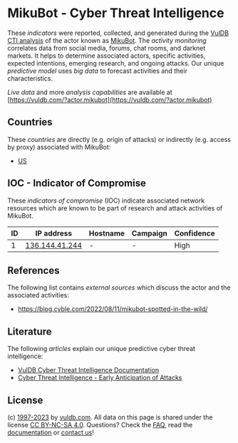 # MikuBot - Cyber Threat Intelligence

These _indicators_ were reported, collected, and generated during the [VulDB CTI analysis](https://vuldb.com/?kb.cti) of the actor known as [MikuBot](https://vuldb.com/?actor.mikubot). The _activity monitoring_ correlates data from social media, forums, chat rooms, and darknet markets. It helps to determine associated actors, specific activities, expected intentions, emerging research, and ongoing attacks. Our unique _predictive model_ uses _big data_ to forecast activities and their characteristics.

_Live data_ and more _analysis capabilities_ are available at [https://vuldb.com/?actor.mikubot](https://vuldb.com/?actor.mikubot)

## Countries

These _countries_ are directly (e.g. origin of attacks) or indirectly (e.g. access by proxy) associated with MikuBot:

* [US](https://vuldb.com/?country.us)

## IOC - Indicator of Compromise

These _indicators of compromise_ (IOC) indicate associated network resources which are known to be part of research and attack activities of MikuBot.

ID | IP address | Hostname | Campaign | Confidence
-- | ---------- | -------- | -------- | ----------
1 | [136.144.41.244](https://vuldb.com/?ip.136.144.41.244) | - | - | High

## References

The following list contains _external sources_ which discuss the actor and the associated activities:

* https://blog.cyble.com/2022/08/11/mikubot-spotted-in-the-wild/

## Literature

The following _articles_ explain our unique predictive cyber threat intelligence:

* [VulDB Cyber Threat Intelligence Documentation](https://vuldb.com/?kb.cti)
* [Cyber Threat Intelligence - Early Anticipation of Attacks](https://www.scip.ch/en/?labs.20201022)

## License

(c) [1997-2023](https://vuldb.com/?kb.changelog) by [vuldb.com](https://vuldb.com/?kb.about). All data on this page is shared under the license [CC BY-NC-SA 4.0](https://creativecommons.org/licenses/by-nc-sa/4.0/). Questions? Check the [FAQ](https://vuldb.com/?kb.faq), read the [documentation](https://vuldb.com/?kb) or [contact us](https://vuldb.com/?contact)!
